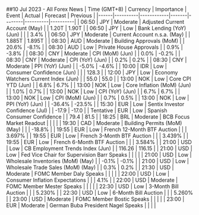 ##10 Jul 2023 - All Forex News
| Time (GMT+8) | Currency | Importance | Event | Actual | Forecast | Previous |
|------|----------|------------|-------|--------|----------|----------|
| 06:50 | JPY | Moderate | Adjusted Current Account (May) |  | 1.20T | 1.90T |
| 06:50 | JPY | Low | Bank Lending (YoY) (Jun) |  |  | 3.4% |
| 06:50 | JPY | Moderate | Current Account n.s.a. (May) |  | 1.885T | 1.895T |
| 08:30 | AUD | Moderate | Building Approvals (MoM) |  | 20.6% | -8.1% |
| 08:30 | AUD | Low | Private House Approvals |  | 0.9% | -3.8% |
| 08:30 | CNY | Moderate | CPI (MoM) (Jun) |  | 0.0% | -0.2% |
| 08:30 | CNY | Moderate | CPI (YoY) (Jun) |  | 0.2% | 0.2% |
| 08:30 | CNY | Moderate | PPI (YoY) (Jun) |  | -5.0% | -4.6% |
| 10:00 | IDR | Low | Consumer Confidence (Jun) |  |  | 128.3 |
| 12:00 | JPY | Low | Economy Watchers Current Index (Jun) |  | 55.0 | 55.0 |
| 13:00 | NOK | Low | Core CPI YTD (Jun) |  | 6.8% | 6.7% |
| 13:00 | NOK | Low | Core Inflation (MoM) (Jun) |  | 1.0% | 0.7% |
| 13:00 | NOK | Low | CPI (YoY) (Jun) |  | 6.7% | 6.7% |
| 13:00 | NOK | Low | CPI (MoM) (Jun) |  | 0.7% | 0.5% |
| 13:00 | NOK | Low | PPI (YoY) (Jun) |  | -36.4% | -23.5% |
| 15:30 | EUR | Low | Sentix Investor Confidence (Jul) |  | -17.9 | -17.0 |
| Tentative | EUR | Low | Spanish Consumer Confidence |  | 79.4 | 81.5 |
| 18:25 | BRL | Moderate | BCB Focus Market Readout |  |  |  |
| 19:30 | CAD | Moderate | Building Permits (MoM) (May) |  |  | -18.8% |
| 19:55 | EUR | Low | French 12-Month BTF Auction |  |  | 3.697% |
| 19:55 | EUR | Low | French 3-Month BTF Auction |  |  | 3.439% |
| 19:55 | EUR | Low | French 6-Month BTF Auction |  |  | 3.584% |
| 21:00 | USD | Low | CB Employment Trends Index (Jun) |  | 116.26 | 116.15 |
| 21:00 | USD | Low | Fed Vice Chair for Supervision Barr Speaks |  |  |  |
| 21:00 | USD | Low | Wholesale Inventories (MoM) (May) |  | -0.1% | -0.1% |
| 21:00 | USD | Low | Wholesale Trade Sales (MoM) (May) |  | 0.3% | 0.2% |
| 21:30 | USD | Moderate | FOMC Member Daly Speaks |  |  |  |
| 22:00 | USD | Low | Consumer Inflation Expectations |  |  | 4.1% |
| 22:00 | USD | Moderate | FOMC Member Mester Speaks |  |  |  |
| 22:30 | USD | Low | 3-Month Bill Auction |  |  | 5.230% |
| 22:30 | USD | Low | 6-Month Bill Auction |  |  | 5.260% |
| 23:00 | USD | Moderate | FOMC Member Bostic Speaks |  |  |  |
| 23:00 | EUR | Moderate | German Buba President Nagel Speaks |  |  |  |
